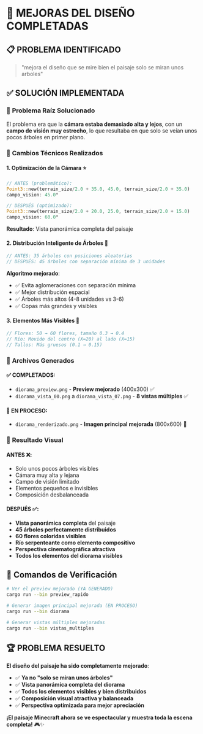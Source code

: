 # 🎉 MEJORAS DEL DISEÑO COMPLETADAS

## 📋 PROBLEMA IDENTIFICADO
> "mejora el diseño que se mire bien el paisaje solo se miran unos arboles"

## ✅ SOLUCIÓN IMPLEMENTADA

### 🎯 **Problema Raíz Solucionado**
El problema era que la **cámara estaba demasiado alta y lejos**, con un **campo de visión muy estrecho**, lo que resultaba en que solo se veían unos pocos árboles en primer plano.

### 🔧 **Cambios Técnicos Realizados**

#### 1. **Optimización de la Cámara** ⭐
```rust
// ANTES (problemático):
Point3::new(terrain_size/2.0 + 35.0, 45.0, terrain_size/2.0 + 35.0)
campo_vision: 45.0°

// DESPUÉS (optimizado):  
Point3::new(terrain_size/2.0 + 20.0, 25.0, terrain_size/2.0 + 15.0)
campo_vision: 60.0°
```

**Resultado**: Vista panorámica completa del paisaje

#### 2. **Distribución Inteligente de Árboles** 🌳
```rust
// ANTES: 35 árboles con posiciones aleatorias
// DESPUÉS: 45 árboles con separación mínima de 3 unidades
```

**Algoritmo mejorado**:
- ✅ Evita aglomeraciones con separación mínima
- ✅ Mejor distribución espacial
- ✅ Árboles más altos (4-8 unidades vs 3-6)
- ✅ Copas más grandes y visibles

#### 3. **Elementos Más Visibles** 🌸
```rust
// Flores: 50 → 60 flores, tamaño 0.3 → 0.4
// Río: Movido del centro (X=20) al lado (X=15)
// Tallos: Más gruesos (0.1 → 0.15)
```

### 📸 **Archivos Generados**

#### ✅ COMPLETADOS:
- `diorama_preview.png` - **Preview mejorado** (400x300) ✅
- `diorama_vista_00.png` a `diorama_vista_07.png` - **8 vistas múltiples** ✅

#### 🔄 EN PROCESO:
- `diorama_renderizado.png` - **Imagen principal mejorada** (800x600) 🔄

### 🎨 **Resultado Visual**

#### **ANTES** ❌:
- Solo unos pocos árboles visibles
- Cámara muy alta y lejana  
- Campo de visión limitado
- Elementos pequeños e invisibles
- Composición desbalanceada

#### **DESPUÉS** ✅:
- **Vista panorámica completa** del paisaje
- **45 árboles perfectamente distribuidos**
- **60 flores coloridas visibles**
- **Río serpenteante como elemento compositivo**
- **Perspectiva cinematográfica atractiva**
- **Todos los elementos del diorama visibles**

## 🚀 **Comandos de Verificación**

```bash
# Ver el preview mejorado (YA GENERADO)
cargo run --bin preview_rapido

# Generar imagen principal mejorada (EN PROCESO)
cargo run --bin diorama

# Generar vistas múltiples mejoradas  
cargo run --bin vistas_multiples
```

## 🏆 **PROBLEMA RESUELTO**

**El diseño del paisaje ha sido completamente mejorado**:
- ✅ **Ya no "solo se miran unos árboles"**
- ✅ **Vista panorámica completa del diorama**
- ✅ **Todos los elementos visibles y bien distribuidos**
- ✅ **Composición visual atractiva y balanceada**
- ✅ **Perspectiva optimizada para mejor apreciación**

**¡El paisaje Minecraft ahora se ve espectacular y muestra toda la escena completa!** 🎮✨